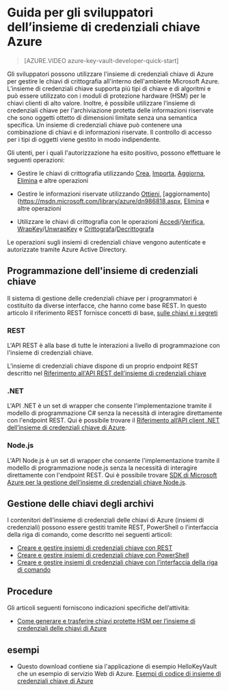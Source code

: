 <properties
   pageTitle="Guida per gli sviluppatori dell’insieme di credenziali chiave | Microsoft Azure"
   description="Gli sviluppatori possono utilizzare l'insieme di credenziali chiave di Azure per gestire le chiavi di crittografia all'interno dell'ambiente Microsoft Azure."
   services="key-vault"
   documentationCenter=""
   authors="BrucePerlerMS"
   manager="mbaldwin"
   editor="mbaldwin" />
<tags
   ms.service="key-vault"
   ms.devlang="na"
   ms.topic="article"
   ms.tgt_pltfrm="na"
   ms.workload="identity"
   ms.date="09/22/2015"
   ms.author="mbaldwin" />

# Guida per gli sviluppatori dell’insieme di credenziali chiave Azure

> [AZURE.VIDEO azure-key-vault-developer-quick-start]

Gli sviluppatori possono utilizzare l'insieme di credenziali chiave di Azure per gestire le chiavi di crittografia all'interno dell'ambiente Microsoft Azure. L’insieme di credenziali chiave supporta più tipi di chiave e di algoritmi e può essere utilizzato con i moduli di protezione hardware (HSM) per le chiavi clienti di alto valore. Inoltre, è possibile utilizzare l’insieme di credenziali chiave per l'archiviazione protetta delle informazioni riservate che sono oggetti ottetto di dimensioni limitate senza una semantica specifica. Un insieme di credenziali chiave può contenere una combinazione di chiavi e di informazioni riservate. Il controllo di accesso per i tipi di oggetti viene gestito in modo indipendente.

Gli utenti, per i quali l'autorizzazione ha esito positivo, possono effettuare le seguenti operazioni:

- Gestire le chiavi di crittografia utilizzando [Crea](https://msdn.microsoft.com/library/azure/dn903634.aspx), [Importa](https://msdn.microsoft.com/library/azure/dn903626.aspx), [Aggiorna](https://msdn.microsoft.com/library/azure/dn903616.aspx), [Elimina](https://msdn.microsoft.com/library/azure/dn903611.aspx) e altre operazioni

- Gestire le informazioni riservate utilizzando [Ottieni](https://msdn.microsoft.com/library/azure/dn903633.aspx), [aggiornamento] (https://msdn.microsoft.com/library/azure/dn986818.aspx, [Elimina](https://msdn.microsoft.com/library/azure/dn903613.aspx) e altre operazioni

- Utilizzare le chiavi di crittografia con le operazioni [Accedi](https://msdn.microsoft.com/library/azure/dn878096.aspx)/[Verifica](https://msdn.microsoft.com/library/azure/dn878082.aspx), [WrapKey](https://msdn.microsoft.com/library/azure/dn878066.aspx)/[UnwrapKey](https://msdn.microsoft.com/library/azure/dn878079.aspx) e [Crittografa](https://msdn.microsoft.com/library/azure/dn878060.aspx)/[Decrittografa](https://msdn.microsoft.com/library/azure/dn878097.aspx)

Le operazioni sugli insiemi di credenziali chiave vengono autenticate e autorizzate tramite Azure Active Directory.

## Programmazione dell'insieme di credenziali chiave

Il sistema di gestione delle credenziali chiave per i programmatori è costituito da diverse interfacce, che hanno come base REST. In questo articolo il riferimento REST fornisce concetti di base, [sulle chiavi e i segreti](https://msdn.microsoft.com/library/azure/dn903623.aspx)

### REST

L'API REST è alla base di tutte le interazioni a livello di programmazione con l'insieme di credenziali chiave.

L’insieme di credenziali chiave dispone di un proprio endpoint REST descritto nel [Riferimento all'API REST dell’insieme di credenziali chiave](https://msdn.microsoft.com/library/azure/dn903609.aspx)

### .NET

L'API .NET è un set di wrapper che consente l'implementazione tramite il modello di programmazione C# senza la necessità di interagire direttamente con l'endpoint REST. Qui è possibile trovare il [Riferimento all’API client .NET dell’insieme di credenziali chiave di Azure](https://msdn.microsoft.com/library/azure/dn903301.aspx).

### Node.js

L'API Node.js è un set di wrapper che consente l'implementazione tramite il modello di programmazione node.js senza la necessità di interagire direttamente con l'endpoint REST. Qui è possibile trovare [SDK di Microsoft Azure per la gestione dell’insieme di credenziali chiave Node.js](http://azure.github.io/azure-sdk-for-node/azure-arm-keyvault/latest/).

## Gestione delle chiavi degli archivi

I contenitori dell’insieme di credenziali delle chiavi di Azure (insiemi di credenziali) possono essere gestiti tramite REST, PowerShell o l’interfaccia della riga di comando, come descritto nei seguenti articoli:

- [Creare e gestire insiemi di credenziali chiave con REST](https://msdn.microsoft.com/library/azure/mt620024.aspx)
- [Creare e gestire insiemi di credenziali chiave con PowerShell](key-vault-get-started.md)
- [Creare e gestire insiemi di credenziali chiave con l’interfaccia della riga di comando](key-vault-manage-with-cli.md)


## Procedure

Gli articoli seguenti forniscono indicazioni specifiche dell’attività:

- [Come generare e trasferire chiavi protette HSM per l’insieme di credenziali delle chiavi di Azure](key-vault-hsm-protected-keys.md)

## esempi

- Questo download contiene sia l'applicazione di esempio HelloKeyVault che un esempio di servizio Web di Azure. [Esempi di codice di insieme di credenziali chiave di Azure](http://www.microsoft.com/download/details.aspx?id=45343)

<!---HONumber=Nov15_HO2-->